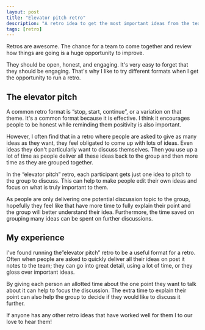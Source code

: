 ```yaml
---
layout: post
title: "Elevator pitch retro"
description: "A retro idea to get the most important ideas from the team"
tags: [retro]
---
```


Retros are awesome. The chance for a team to come together and review how things are going is a huge opportunity to improve.

They should be open, honest, and engaging. It's very easy to forget that they should be engaging. That's why I like to try different formats when I get the opportunity to run a retro.

## The elevator pitch

A common retro format is “stop, start, continue”, or a variation on that theme. It's a common format because it is effective. I think it encourages people to be honest while reminding them positivity is also important.

However, I often find that in a retro where people are asked to give as many ideas as they want, they feel obligated to come up with lots of ideas. Even ideas they don't particularly want to discuss themselves. Then you use up a lot of time as people deliver all these ideas back to the group and then more time as they are grouped together.

In the “elevator pitch” retro, each participant gets just one idea to pitch to the group to discuss. This can help to make people edit their own ideas and focus on what is truly important to them. 

As people are only delivering one potential discussion topic to the group, hopefully they feel like that have more time to fully explain their point and the group will better understand their idea. Furthermore, the time saved on grouping many ideas can be spent on further discussions.

## My experience

I've found running the”elevator pitch” retro to be a useful format for a retro. Often when people are asked to quickly deliver all their ideas on post it notes to the team; they can go into great detail, using a lot of time, or they gloss over important ideas.

By giving each person an allotted time about the one point they want to talk about it can help to focus the discussion. The extra time to explain their point can also help the group to decide if they would like to discuss it further.

If anyone has any other retro ideas that have worked well for them I to our love to hear them!
